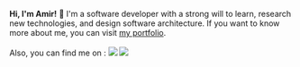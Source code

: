 <p>
<strong>Hi, I'm Amir!</strong> 👋 I'm a software developer with a strong will to learn, research new technologies, and design software architecture.
If you want to know more about me, you can visit <a href="https://amirandouhgin.vercel.app">my portfolio</a>.<br><br>
Also, you can find me on : <a href="https://discord.com/users/rewindo#1958" title="My Discord""><img src="https://img.shields.io/badge/-Discord-585abf?logo=discord&logoColor=white&style=flat&link=https://discord.com/users/rewindo#1958"/></a> <a href="https://telegram.me/rewindo" title="My Telegram"><img src="https://img.shields.io/badge/-Telegram-229ED9?logo=telegram&logoColor=white&style=flat&link=https://telegram.me/rewindo"/></a>
</p>
